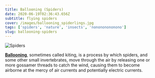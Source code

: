 ```yaml
---
title: Ballooning (Spiders)
date: 2020-06-19T02:36:43.656Z
subtitle: flying spiders
cover: /images/ballooning_spiderlings.jpg
tags: ['spiders', 'nature', 'insects', 'nonononononono']
slug: ballooning-spiders
---
```


![Spiders](/images/ballooning_spiderlings.jpg)


**[Ballooning](https://en.wikipedia.org/wiki/Ballooning_\(spider\))**, sometimes called kiting, is a process by which spiders, and some other small invertebrates, move through the air by releasing one or more gossamer threads to catch the wind, causing them to become airborne at the mercy of air currents and potentially electric currents.
